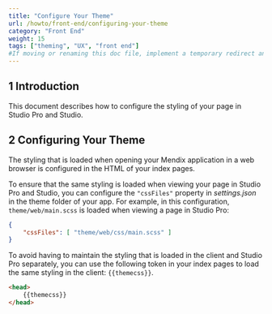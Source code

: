 ```yaml
---
title: "Configure Your Theme"
url: /howto/front-end/configuring-your-theme
category: "Front End"
weight: 15
tags: ["theming", "UX", "front end"]
#If moving or renaming this doc file, implement a temporary redirect and let the respective team know they should update the URL in the product. See Mapping to Products for more details.
---
```


## 1 Introduction

This document describes how to configure the styling of your page in Studio Pro and Studio.

## 2 Configuring Your Theme

The styling that is loaded when opening your Mendix application in a web browser is configured in the HTML of your index pages.

To ensure that the same styling is loaded when viewing your page in Studio Pro and Studio, you can configure the `"cssFiles"` property in *settings.json* in the theme folder of your app. For example, in this configuration, `theme/web/main.scss` is loaded when viewing a page in Studio Pro:

```json
{
    "cssFiles": [ "theme/web/css/main.scss" ]
}
```

To avoid having to maintain the styling that is loaded in the client and Studio Pro separately, you can use the following token in your index pages to load the same styling in the client: `{{themecss}}`.

```html
<head>
    {{themecss}}
</head>
```
